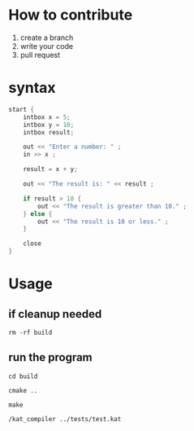 # How to contribute 

1. create a branch 
2. write your code 
3. pull request

# syntax

```cpp
start {
    intbox x = 5;
    intbox y = 10;
    intbox result;

    out << "Enter a number: " ;
    in >> x ;

    result = x + y;

    out << "The result is: " << result ;

    if result > 10 {
        out << "The result is greater than 10." ;
    } else {
        out << "The result is 10 or less." ;
    }

    close
}
```

# Usage

## if cleanup needed
 `rm -rf build`

## run the program
`cd build`

`cmake ..`

`make `

`/kat_compiler ../tests/test.kat`
